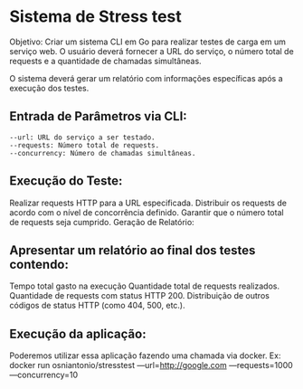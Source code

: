 # Sistema de Stress test

Objetivo: Criar um sistema CLI em Go para realizar testes de carga em um serviço web. O usuário deverá fornecer a URL do serviço, o número total de requests e a quantidade de chamadas simultâneas.

O sistema deverá gerar um relatório com informações específicas após a execução dos testes.

## Entrada de Parâmetros via CLI:

    --url: URL do serviço a ser testado.
    --requests: Número total de requests.
    --concurrency: Número de chamadas simultâneas.

## Execução do Teste:

Realizar requests HTTP para a URL especificada.
Distribuir os requests de acordo com o nível de concorrência definido.
Garantir que o número total de requests seja cumprido.
Geração de Relatório:

## Apresentar um relatório ao final dos testes contendo:

Tempo total gasto na execução
Quantidade total de requests realizados.
Quantidade de requests com status HTTP 200.
Distribuição de outros códigos de status HTTP (como 404, 500, etc.).

## Execução da aplicação:

Poderemos utilizar essa aplicação fazendo uma chamada via docker. Ex:
docker run osniantonio/stresstest —url=http://google.com —requests=1000 —concurrency=10
